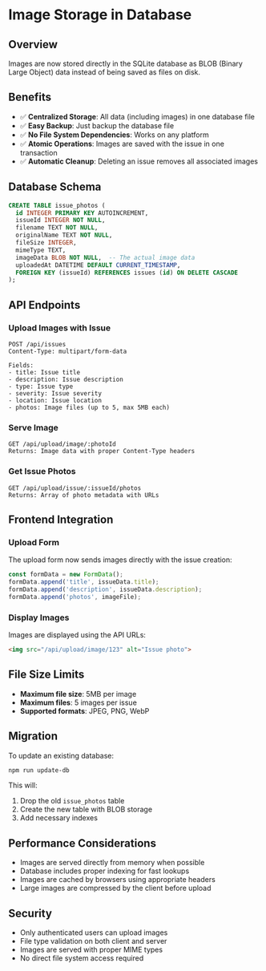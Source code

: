 # Image Storage in Database

## Overview
Images are now stored directly in the SQLite database as BLOB (Binary Large Object) data instead of being saved as files on disk.

## Benefits
- ✅ **Centralized Storage**: All data (including images) in one database file
- ✅ **Easy Backup**: Just backup the database file
- ✅ **No File System Dependencies**: Works on any platform
- ✅ **Atomic Operations**: Images are saved with the issue in one transaction
- ✅ **Automatic Cleanup**: Deleting an issue removes all associated images

## Database Schema
```sql
CREATE TABLE issue_photos (
  id INTEGER PRIMARY KEY AUTOINCREMENT,
  issueId INTEGER NOT NULL,
  filename TEXT NOT NULL,
  originalName TEXT NOT NULL,
  fileSize INTEGER,
  mimeType TEXT,
  imageData BLOB NOT NULL,  -- The actual image data
  uploadedAt DATETIME DEFAULT CURRENT_TIMESTAMP,
  FOREIGN KEY (issueId) REFERENCES issues (id) ON DELETE CASCADE
);
```

## API Endpoints

### Upload Images with Issue
```
POST /api/issues
Content-Type: multipart/form-data

Fields:
- title: Issue title
- description: Issue description
- type: Issue type
- severity: Issue severity
- location: Issue location
- photos: Image files (up to 5, max 5MB each)
```

### Serve Image
```
GET /api/upload/image/:photoId
Returns: Image data with proper Content-Type headers
```

### Get Issue Photos
```
GET /api/upload/issue/:issueId/photos
Returns: Array of photo metadata with URLs
```

## Frontend Integration

### Upload Form
The upload form now sends images directly with the issue creation:
```javascript
const formData = new FormData();
formData.append('title', issueData.title);
formData.append('description', issueData.description);
formData.append('photos', imageFile);
```

### Display Images
Images are displayed using the API URLs:
```html
<img src="/api/upload/image/123" alt="Issue photo">
```

## File Size Limits
- **Maximum file size**: 5MB per image
- **Maximum files**: 5 images per issue
- **Supported formats**: JPEG, PNG, WebP

## Migration
To update an existing database:
```bash
npm run update-db
```

This will:
1. Drop the old `issue_photos` table
2. Create the new table with BLOB storage
3. Add necessary indexes

## Performance Considerations
- Images are served directly from memory when possible
- Database includes proper indexing for fast lookups
- Images are cached by browsers using appropriate headers
- Large images are compressed by the client before upload

## Security
- Only authenticated users can upload images
- File type validation on both client and server
- Images are served with proper MIME types
- No direct file system access required

